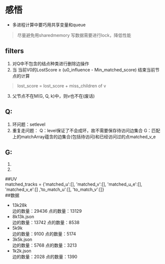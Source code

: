 # 感悟
- 多进程计算中要巧用共享变量和queue
> 尽量避免用sharedmemory 写数据需要进行lock，降低性能

## filters
1. 对Q中不包含的结点种类进行删除边操作
2. 当 当前V0的LostScore ≥ (u0_influence - Min_matched_score) 结束当前节点的计算  
> lost_score = lost_score + miss_children of v  
3. 父节点不在M(G, Q, k)中，则v也不在(废话)
## Q:
1. 环问题：setlevel
2. 重复走问题：
Q：level保证了不会成环，故不需要保存待访问边集合
G：匹配上的matchArray蕴含的边集合(包括待访问)和已经访问过的点matched_v_e 

## G:
1.
2.

##UV  
matched_tracks =
 {'matched_u':[],
 'matched_v':[],
 'matched_u_e':[],
 'matched_v_e':[]
 ,'to_match_u':[],
 'to_match_v':[]}  
##数据  
- 13k28k  
边的数量：29436
点的数量：13129
- 8k13k.json  
边的数量：13742
点的数量：8538
- 5k9k  
边的数量：9100
点的数量：5174
- 3k5k.json   
边的数量：5768
点的数量：3213
- 1k2k.json   
边的数量：2028
点的数量：1390












